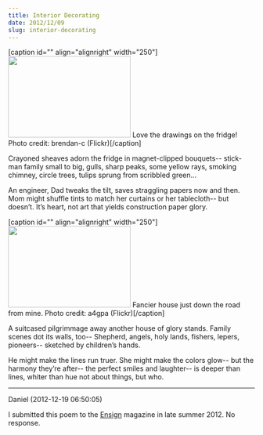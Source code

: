 ```yaml
---
title: Interior Decorating
date: 2012/12/09
slug: interior-decorating
---
```


[caption id="" align="alignright" width="250"]<a href="http://www.flickr.com/photos/brendan-c/5518705290/"><img alt="" src="http://farm6.staticflickr.com/5014/5518705290_36baaf0b85.jpg" width="250" height="166" /></a> Love the drawings on the fridge! Photo credit: brendan-c (Flickr)[/caption]

Crayoned sheaves adorn the fridge
in magnet-clipped bouquets--
stick-man family small to big,
gulls, sharp peaks, some yellow rays,
smoking chimney, circle trees,
tulips sprung from scribbled green...

An engineer, Dad tweaks the tilt,
saves straggling papers now and then.
Mom might shuffle tints to match
her curtains or her tablecloth--
but doesn’t. It’s heart, not art
that yields construction paper glory.

[caption id="" align="alignright" width="250"]<a href="http://www.flickr.com/photos/a4gpa/450716601/"><img alt="" src="http://farm1.staticflickr.com/182/450716601_d41e0ccc2f.jpg" width="250" height="166" /></a> Fancier house just down the road from mine. Photo credit: a4gpa (Flickr)[/caption]

A suitcased pilgrimmage away
another house of glory stands.
Family scenes dot its walls, too--
Shepherd, angels, holy lands,
fishers, lepers, pioneers--
sketched by children’s hands.

He might make the lines run truer.
She might make the colors glow--
but the harmony they’re after--
the perfect smiles and laughter--
is deeper than lines, whiter than hue
not about things, but who.

---

Daniel (2012-12-19 06:50:05)

I submitted this poem to the <a href="http://www.lds.org/ensign" target="_blank" rel="nofollow">Ensign</a> magazine in late summer 2012. No response.